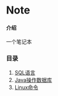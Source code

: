# Note

#### 介绍
一个笔记本

### 目录

1. [SQL语言](SQL语言.md)
2. [Java操作数据库](Java操作数据库.md)
3. [Linux命令](Linux命令.md)